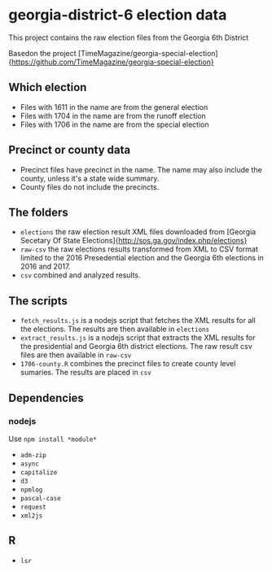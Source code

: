 # georgia-district-6 election data

This project contains the raw election files from the Georgia 6th District

Basedon the project [TimeMagazine/georgia-special-election]{https://github.com/TimeMagazine/georgia-special-election}

## Which election

* Files with 1611 in the name are from the general election
* Files with 1704 in the name are from the runoff election
* Files with 1706 in the name are from the special election

## Precinct or county data

* Precinct files have precinct in the name. The name may also include the county, unless it's a state wide summary.
* County files do not include the precincts.

## The folders

* `elections` the raw election result XML files downloaded from [Georgia Secetary Of State Elections]{http://sos.ga.gov/index.php/elections}
* `raw-csv` the raw elections results transformed from XML to CSV format limited to the 2016 Presedential election and the Georgia 6th elections in 2016 and 2017.
* `csv` combined and analyzed results.

## The scripts

* `fetch_results.js` is a nodejs script that fetches the XML results for all the elections. The results are then available in `elections`
* `extract_results.js` is a nodejs script that extracts the XML results for the presidential and Georgia 6th district elections. The raw result csv files are then available in `raw-csv`
* `1706-county.R` combines the precinct files to create county level sumaries. The results are placed in `csv`

## Dependencies
### nodejs
Use `npm install *module*`
* `adm-zip`
* `async`
* `capitalize`
* `d3`
* `npmlog`
* `pascal-case`
* `request`
* `xml2js`

## R
* `lsr`

